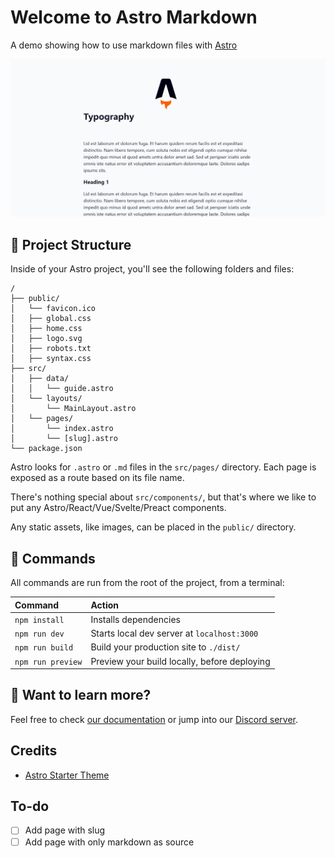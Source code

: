 # Welcome to Astro Markdown

A demo showing how to use markdown files with [Astro](https://astro.build)

![screenshot](screenshot.jpeg)

## 🚀 Project Structure

Inside of your Astro project, you'll see the following folders and files:

```
/
├── public/
│   └── favicon.ico
│   ├── global.css
│   ├── home.css
│   ├── logo.svg
│   ├── robots.txt
│   ├── syntax.css
├── src/
│   ├── data/
│   │   └── guide.astro
│   └── layouts/
│       └── MainLayout.astro
│   └── pages/
│       └── index.astro
│       └── [slug].astro
└── package.json
```

Astro looks for `.astro` or `.md` files in the `src/pages/` directory. Each page is exposed as a route based on its file name.

There's nothing special about `src/components/`, but that's where we like to put any Astro/React/Vue/Svelte/Preact components.

Any static assets, like images, can be placed in the `public/` directory.

## 🧞 Commands

All commands are run from the root of the project, from a terminal:

| Command           | Action                                       |
| :---------------- | :------------------------------------------- |
| `npm install`     | Installs dependencies                        |
| `npm run dev`     | Starts local dev server at `localhost:3000`  |
| `npm run build`   | Build your production site to `./dist/`      |
| `npm run preview` | Preview your build locally, before deploying |

## 👀 Want to learn more?

Feel free to check [our documentation](https://github.com/withastro/astro) or jump into our [Discord server](https://astro.build/chat).

## Credits

- [Astro Starter Theme](hhttps://github.com/withastro/astro/tree/main/examples/starter)

## To-do

- [ ] Add page with slug
- [ ] Add page with only markdown as source
